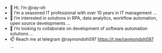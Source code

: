 - 👋 Hi, I’m @ray-oh
- 👀 I’m a seasoned IT professional with over 10 years in IT management ...
- 🌱 I’m interested in solutions in RPA, data analytics, workflow automation, open source developments ...
- 💞️ I’m looking to collaborate on development of software automation solutions ...
- 📫 Reach me at telegram @raymondoh097 https://t.me/raymondoh097 ...

<!---
ray-oh/ray-oh is a ✨ special ✨ repository because its `README.md` (this file) appears on your GitHub profile.
You can click the Preview link to take a look at your changes.
--->
